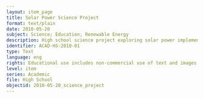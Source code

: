 ```yaml
---
layout: item_page
title: Solar Power Science Project
format: text/plain
date: 2010-05-20
subject: Science; Education; Renewable Energy
description: High school science project exploring solar power implementation in urban environments
identifier: ACAD-HS-2010-01
type: Text
language: eng
rights: Educational use includes non-commercial use of text and images in materials for teaching and research purposes. Digital reproduction rights granted by Cheuk Kit (Philip) Chung. For other uses beyond free use please contact Cheuk Kit (Philip) Chung via ookkchung8@gmail.com.
level: item
series: Academic
file: High School
objectid: 2010-05-20_science_project
---
```

